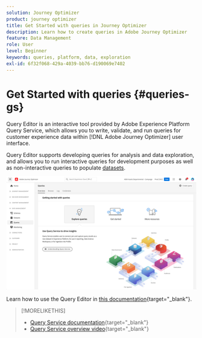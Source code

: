 ```yaml
---
solution: Journey Optimizer
product: journey optimizer
title: Get Started with queries in Journey Optimizer
description: Learn how to create queries in Adobe Journey Optimizer
feature: Data Management
role: User
level: Beginner
keywords: queries, platform, data, exploration
exl-id: 6f32f068-429a-4039-bb76-d190069e7402
---
```

# Get Started with queries {#queries-gs}

Query Editor is an interactive tool provided by Adobe Experience Platform Query Service, which allows you to write, validate, and run queries for customer experience data within [!DNL Adobe Journey Optimizer] user interface. 

Query Editor supports developing queries for analysis and data exploration, and allows you to run interactive queries for development purposes as well as non-interactive queries to populate [datasets](get-started-datasets.md).

![](assets/queries-home.png)

Learn how to use the Query Editor in [this documentation](https://experienceleague.adobe.com/docs/experience-platform/query/ui/user-guide.html){target="_blank"}.

>[!MORELIKETHIS]
>
>* [Query Service documentation](https://experienceleague.adobe.com/docs/experience-platform/query/home.html){target="_blank"}
>* [Query Service overview video](https://experienceleague.adobe.com/docs/platform-learn/tutorials/queries/understanding-query-service.html){target="_blank"}
